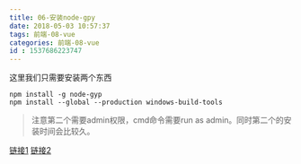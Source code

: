 ```yaml
---
title: 06-安装node-gpy
date: 2018-05-03 10:57:37
tags: 前端-08-vue
categories: 前端-08-vue
id : 1537686223747
---
```

这里我们只需要安装两个东西


```
npm install -g node-gyp
npm install --global --production windows-build-tools
```
> 注意第二个需要admin权限，cmd命令需要run as admin。同时第二个的安装时间会比较久。

[链接1](https://zhuanlan.zhihu.com/p/28236670)
[链接2](https://github.com/nodejs/node-gyp#installation)